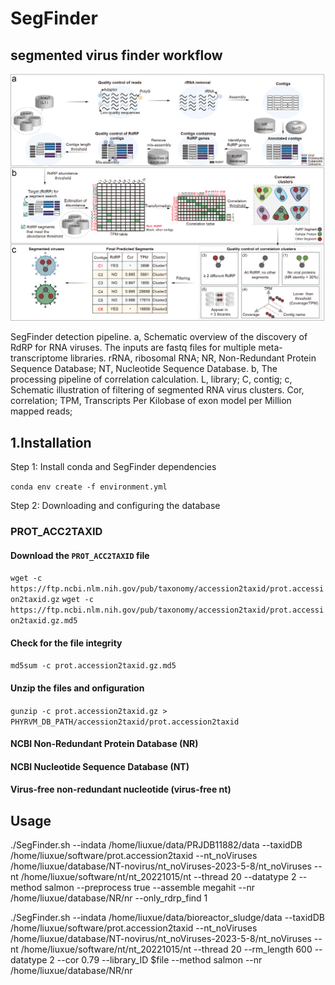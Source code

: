 # SegFinder
## segmented virus finder workflow
![](https://github.com/liuxue-123/SegFinder/blob/main/flow/workflow.png)

SegFinder detection pipeline. a, Schematic overview of the discovery of RdRP for RNA viruses. The inputs are fastq files for multiple meta-transcriptome libraries. rRNA, ribosomal RNA; NR, Non-Redundant Protein Sequence Database; NT, Nucleotide Sequence Database. b, The processing pipeline of correlation calculation. L, library; C, contig; c, Schematic illustration of filtering of segmented RNA virus clusters. Cor, correlation; TPM, Transcripts Per Kilobase of exon model per Million mapped reads;

## 1.Installation
Step 1: Install conda and SegFinder dependencies

```conda env create -f environment.yml```

Step 2: Downloading and configuring the database


### PROT_ACC2TAXID
#### Download the `PROT_ACC2TAXID` file
``` wget -c https://ftp.ncbi.nlm.nih.gov/pub/taxonomy/accession2taxid/prot.accession2taxid.gz ```
```wget -c https://ftp.ncbi.nlm.nih.gov/pub/taxonomy/accession2taxid/prot.accession2taxid.gz.md5```

#### Check for the file integrity
```md5sum -c prot.accession2taxid.gz.md5```

#### Unzip the files and onfiguration
```gunzip -c prot.accession2taxid.gz > PHYRVM_DB_PATH/accession2taxid/prot.accession2taxid```

#### NCBI Non-Redundant Protein Database (NR)
#### NCBI Nucleotide Sequence Database (NT)
#### Virus-free non-redundant nucleotide (virus-free nt)


## Usage
./SegFinder.sh --indata /home/liuxue/data/PRJDB11882/data --taxidDB /home/liuxue/software/prot.accession2taxid --nt_noViruses /home/liuxue/database/NT-novirus/nt_noViruses-2023-5-8/nt_noViruses --nt /home/liuxue/software/nt/nt_20221015/nt  --thread 20 --datatype 2  --method salmon --preprocess true  --assemble megahit  --nr /home/liuxue/database/NR/nr --only_rdrp_find 1

./SegFinder.sh --indata /home/liuxue/data/bioreactor_sludge/data  --taxidDB /home/liuxue/software/prot.accession2taxid --nt_noViruses /home/liuxue/database/NT-novirus/nt_noViruses-2023-5-8/nt_noViruses --nt /home/liuxue/software/nt/nt_20221015/nt  --thread 20  --rm_length 600 --datatype 2 --cor 0.79 --library_ID $file --method salmon  --nr /home/liuxue/database/NR/nr 
